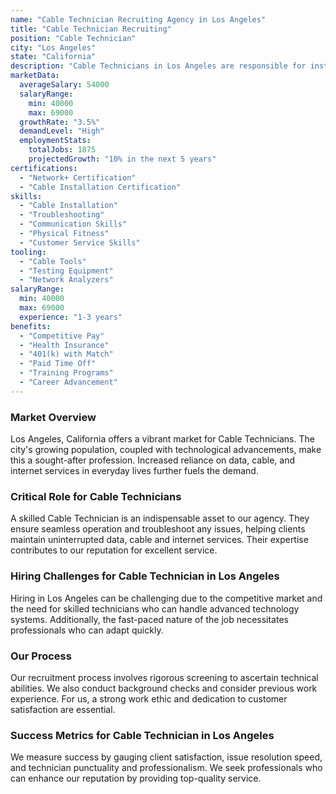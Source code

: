 ```yaml
---
name: "Cable Technician Recruiting Agency in Los Angeles"
title: "Cable Technician Recruiting"
position: "Cable Technician"
city: "Los Angeles"
state: "California"
description: "Cable Technicians in Los Angeles are responsible for installing, maintaining, and repairing cable infrastructure, typically specializing in either commercial or residential services."
marketData:
  averageSalary: 54000
  salaryRange:
    min: 40000
    max: 69000
  growthRate: "3.5%"
  demandLevel: "High"
  employmentStats:
    totalJobs: 1875
    projectedGrowth: "10% in the next 5 years"
certifications:
  - "Network+ Certification"
  - "Cable Installation Certification"
skills:
  - "Cable Installation"
  - "Troubleshooting"
  - "Communication Skills"
  - "Physical Fitness"
  - "Customer Service Skills"
tooling:
  - "Cable Tools"
  - "Testing Equipment"
  - "Network Analyzers"
salaryRange:
  min: 40000
  max: 69000
  experience: "1-3 years"
benefits:
  - "Competitive Pay"
  - "Health Insurance"
  - "401(k) with Match"
  - "Paid Time Off"
  - "Training Programs"
  - "Career Advancement"
---
```


### Market Overview
Los Angeles, California offers a vibrant market for Cable Technicians. The city's growing population, coupled with technological advancements, make this a sought-after profession. Increased reliance on data, cable, and internet services in everyday lives further fuels the demand.

### Critical Role for Cable Technicians
A skilled Cable Technician is an indispensable asset to our agency. They ensure seamless operation and troubleshoot any issues, helping clients maintain uninterrupted data, cable and internet services. Their expertise contributes to our reputation for excellent service.

### Hiring Challenges for Cable Technician in Los Angeles
Hiring in Los Angeles can be challenging due to the competitive market and the need for skilled technicians who can handle advanced technology systems. Additionally, the fast-paced nature of the job necessitates professionals who can adapt quickly.

### Our Process
Our recruitment process involves rigorous screening to ascertain technical abilities. We also conduct background checks and consider previous work experience. For us, a strong work ethic and dedication to customer satisfaction are essential.

### Success Metrics for Cable Technician in Los Angeles
We measure success by gauging client satisfaction, issue resolution speed, and technician punctuality and professionalism. We seek professionals who can enhance our reputation by providing top-quality service.